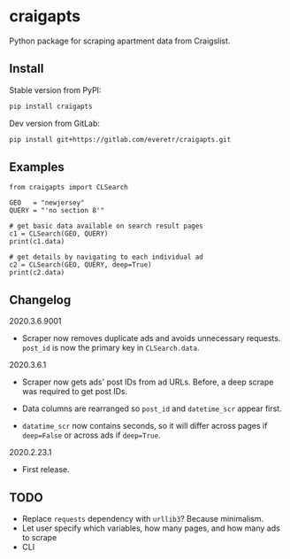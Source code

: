# craigapts

Python package for scraping apartment data from Craigslist.

## Install

Stable version from PyPI:

```sh
pip install craigapts
```

Dev version from GitLab:

```sh
pip install git+https://gitlab.com/everetr/craigapts.git
```

## Examples

```python3
from craigapts import CLSearch

GEO   = "newjersey"
QUERY = "'no section 8'"

# get basic data available on search result pages
c1 = CLSearch(GEO, QUERY)
print(c1.data)

# get details by navigating to each individual ad
c2 = CLSearch(GEO, QUERY, deep=True)
print(c2.data)
```

## Changelog

2020.3.6.9001

* Scraper now removes duplicate ads and avoids unnecessary requests. `post_id`
is now the primary key in `CLSearch.data`.

2020.3.6.1

* Scraper now gets ads' post IDs from ad URLs. Before, a deep scrape was
required to get post IDs.

* Data columns are rearranged so `post_id` and `datetime_scr` appear first.

* `datatime_scr` now contains seconds, so it will differ across pages if
`deep=False` or across ads if `deep=True`.

2020.2.23.1

* First release.

## TODO

* Replace `requests` dependency with `urllib3`? Because minimalism.
* Let user specify which variables, how many pages, and how many ads to scrape
* CLI
